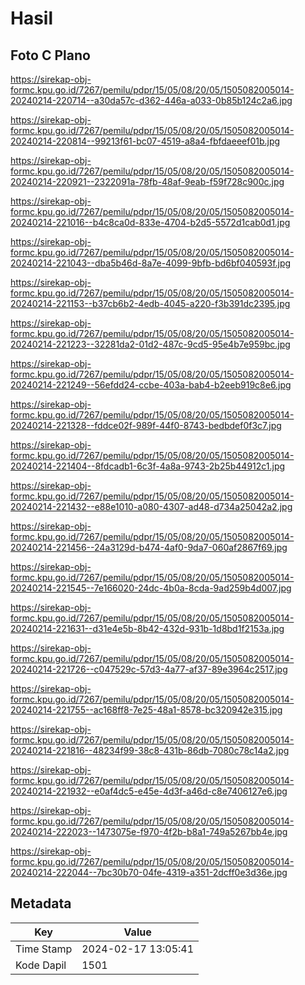 # Hasil

## Foto C Plano

https://sirekap-obj-formc.kpu.go.id/7267/pemilu/pdpr/15/05/08/20/05/1505082005014-20240214-220714--a30da57c-d362-446a-a033-0b85b124c2a6.jpg

https://sirekap-obj-formc.kpu.go.id/7267/pemilu/pdpr/15/05/08/20/05/1505082005014-20240214-220814--99213f61-bc07-4519-a8a4-fbfdaeeef01b.jpg

https://sirekap-obj-formc.kpu.go.id/7267/pemilu/pdpr/15/05/08/20/05/1505082005014-20240214-220921--2322091a-78fb-48af-9eab-f59f728c900c.jpg

https://sirekap-obj-formc.kpu.go.id/7267/pemilu/pdpr/15/05/08/20/05/1505082005014-20240214-221016--b4c8ca0d-833e-4704-b2d5-5572d1cab0d1.jpg

https://sirekap-obj-formc.kpu.go.id/7267/pemilu/pdpr/15/05/08/20/05/1505082005014-20240214-221043--dba5b46d-8a7e-4099-9bfb-bd6bf040593f.jpg

https://sirekap-obj-formc.kpu.go.id/7267/pemilu/pdpr/15/05/08/20/05/1505082005014-20240214-221153--b37cb6b2-4edb-4045-a220-f3b391dc2395.jpg

https://sirekap-obj-formc.kpu.go.id/7267/pemilu/pdpr/15/05/08/20/05/1505082005014-20240214-221223--32281da2-01d2-487c-9cd5-95e4b7e959bc.jpg

https://sirekap-obj-formc.kpu.go.id/7267/pemilu/pdpr/15/05/08/20/05/1505082005014-20240214-221249--56efdd24-ccbe-403a-bab4-b2eeb919c8e6.jpg

https://sirekap-obj-formc.kpu.go.id/7267/pemilu/pdpr/15/05/08/20/05/1505082005014-20240214-221328--fddce02f-989f-44f0-8743-bedbdef0f3c7.jpg

https://sirekap-obj-formc.kpu.go.id/7267/pemilu/pdpr/15/05/08/20/05/1505082005014-20240214-221404--8fdcadb1-6c3f-4a8a-9743-2b25b44912c1.jpg

https://sirekap-obj-formc.kpu.go.id/7267/pemilu/pdpr/15/05/08/20/05/1505082005014-20240214-221432--e88e1010-a080-4307-ad48-d734a25042a2.jpg

https://sirekap-obj-formc.kpu.go.id/7267/pemilu/pdpr/15/05/08/20/05/1505082005014-20240214-221456--24a3129d-b474-4af0-9da7-060af2867f69.jpg

https://sirekap-obj-formc.kpu.go.id/7267/pemilu/pdpr/15/05/08/20/05/1505082005014-20240214-221545--7e166020-24dc-4b0a-8cda-9ad259b4d007.jpg

https://sirekap-obj-formc.kpu.go.id/7267/pemilu/pdpr/15/05/08/20/05/1505082005014-20240214-221631--d31e4e5b-8b42-432d-931b-1d8bd1f2153a.jpg

https://sirekap-obj-formc.kpu.go.id/7267/pemilu/pdpr/15/05/08/20/05/1505082005014-20240214-221726--c047529c-57d3-4a77-af37-89e3964c2517.jpg

https://sirekap-obj-formc.kpu.go.id/7267/pemilu/pdpr/15/05/08/20/05/1505082005014-20240214-221755--ac168ff8-7e25-48a1-8578-bc320942e315.jpg

https://sirekap-obj-formc.kpu.go.id/7267/pemilu/pdpr/15/05/08/20/05/1505082005014-20240214-221816--48234f99-38c8-431b-86db-7080c78c14a2.jpg

https://sirekap-obj-formc.kpu.go.id/7267/pemilu/pdpr/15/05/08/20/05/1505082005014-20240214-221932--e0af4dc5-e45e-4d3f-a46d-c8e7406127e6.jpg

https://sirekap-obj-formc.kpu.go.id/7267/pemilu/pdpr/15/05/08/20/05/1505082005014-20240214-222023--1473075e-f970-4f2b-b8a1-749a5267bb4e.jpg

https://sirekap-obj-formc.kpu.go.id/7267/pemilu/pdpr/15/05/08/20/05/1505082005014-20240214-222044--7bc30b70-04fe-4319-a351-2dcff0e3d36e.jpg


## Metadata

| Key        | Value               |
| ---------- | ------------------- |
| Time Stamp | 2024-02-17 13:05:41 |
| Kode Dapil | 1501                |



